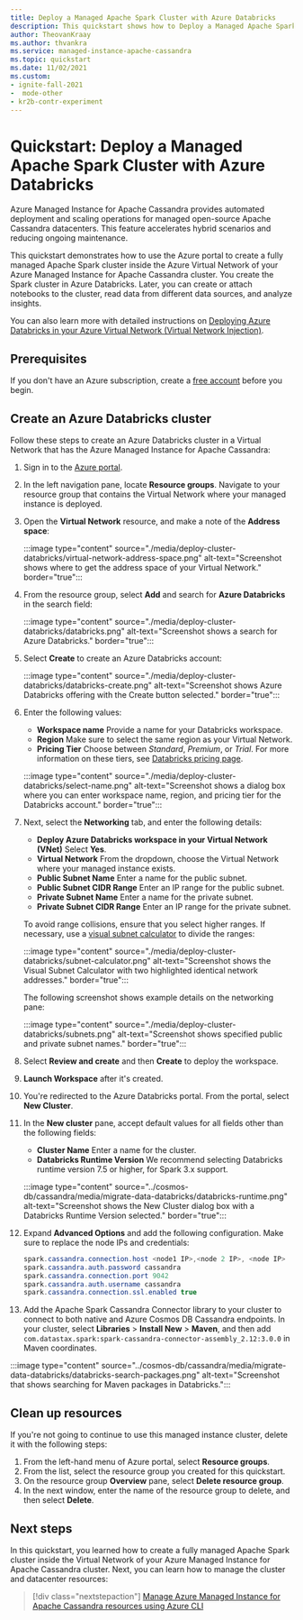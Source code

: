 ```yaml
---
title: Deploy a Managed Apache Spark Cluster with Azure Databricks
description: This quickstart shows how to Deploy a Managed Apache Spark Cluster with Azure Databricks using the Azure portal.
author: TheovanKraay
ms.author: thvankra
ms.service: managed-instance-apache-cassandra
ms.topic: quickstart
ms.date: 11/02/2021
ms.custom:
- ignite-fall-2021
-  mode-other
- kr2b-contr-experiment
---
```


# Quickstart: Deploy a Managed Apache Spark Cluster with Azure Databricks

Azure Managed Instance for Apache Cassandra provides automated deployment and scaling operations for managed open-source Apache Cassandra datacenters. This feature accelerates hybrid scenarios and reducing ongoing maintenance.

This quickstart demonstrates how to use the Azure portal to create a fully managed Apache Spark cluster inside the Azure Virtual Network of your Azure Managed Instance for Apache Cassandra cluster. You create the Spark cluster in Azure Databricks. Later, you can create or attach notebooks to the cluster, read data from different data sources, and analyze insights.

You can also learn more with detailed instructions on [Deploying Azure Databricks in your Azure Virtual Network (Virtual Network Injection)](/azure/databricks/administration-guide/cloud-configurations/azure/vnet-inject).

## Prerequisites

If you don't have an Azure subscription, create a [free account](https://azure.microsoft.com/free/?WT.mc_id=A261C142F) before you begin.

## Create an Azure Databricks cluster

Follow these steps to create an Azure Databricks cluster in a Virtual Network that has the Azure Managed Instance for Apache Cassandra:

1. Sign in to the [Azure portal](https://portal.azure.com/).

1. In the left navigation pane, locate **Resource groups**. Navigate to your resource group that contains the Virtual Network where your managed instance is deployed.

1. Open the **Virtual Network** resource, and make a note of the **Address space**:

   :::image type="content" source="./media/deploy-cluster-databricks/virtual-network-address-space.png" alt-text="Screenshot shows where to get the address space of your Virtual Network." border="true":::

1. From the resource group, select **Add** and search for **Azure Databricks** in the search field:

   :::image type="content" source="./media/deploy-cluster-databricks/databricks.png" alt-text="Screenshot shows a search for Azure Databricks." border="true":::

1. Select **Create** to create an Azure Databricks account:

   :::image type="content" source="./media/deploy-cluster-databricks/databricks-create.png" alt-text="Screenshot shows Azure Databricks offering with the Create button selected." border="true":::

1. Enter the following values:

   * **Workspace name** Provide a name for your Databricks workspace.
   * **Region** Make sure to select the same region as your Virtual Network.
   * **Pricing Tier** Choose between *Standard*, *Premium*, or *Trial*. For more information on these tiers, see [Databricks pricing page](https://azure.microsoft.com/pricing/details/databricks/).

   :::image type="content" source="./media/deploy-cluster-databricks/select-name.png" alt-text="Screenshot shows a dialog box where you can enter workspace name, region, and pricing tier for the Databricks account." border="true":::

1. Next, select the **Networking** tab, and enter the following details:

   * **Deploy Azure Databricks workspace in your Virtual Network (VNet)** Select **Yes**.
   * **Virtual Network** From the dropdown, choose the Virtual Network where your managed instance exists.
   * **Public Subnet Name** Enter a name for the public subnet.
   * **Public Subnet CIDR Range** Enter an IP range for the public subnet.
   * **Private Subnet Name** Enter a name for the private subnet.
   * **Private Subnet CIDR Range** Enter an IP range for the private subnet.

   To avoid range collisions, ensure that you select higher ranges. If necessary, use a [visual subnet calculator](https://www.fryguy.net/wp-content/tools/subnets.html) to divide the ranges:

   :::image type="content" source="./media/deploy-cluster-databricks/subnet-calculator.png" alt-text="Screenshot shows the Visual Subnet Calculator with two highlighted identical network addresses." border="true":::

   The following screenshot shows example details on the networking pane:

   :::image type="content" source="./media/deploy-cluster-databricks/subnets.png" alt-text="Screenshot shows specified public and private subnet names." border="true":::

1. Select **Review and create** and then **Create** to deploy the workspace.

1. **Launch Workspace** after it's created.

1. You're redirected to the Azure Databricks portal. From the portal, select **New Cluster**.

1. In the **New cluster** pane, accept default values for all fields other than the following fields:

   * **Cluster Name** Enter a name for the cluster.
   * **Databricks Runtime Version** We recommend selecting Databricks runtime version 7.5 or higher, for Spark 3.x support.

   :::image type="content" source="../cosmos-db/cassandra/media/migrate-data-databricks/databricks-runtime.png" alt-text="Screenshot shows the New Cluster dialog box with a Databricks Runtime Version selected." border="true":::

1. Expand **Advanced Options** and add the following configuration. Make sure to replace the node IPs and credentials:

   ```java
   spark.cassandra.connection.host <node1 IP>,<node 2 IP>, <node IP>
   spark.cassandra.auth.password cassandra
   spark.cassandra.connection.port 9042
   spark.cassandra.auth.username cassandra
   spark.cassandra.connection.ssl.enabled true
   ```

1. Add the Apache Spark Cassandra Connector library to your cluster to connect to both native and Azure Cosmos DB Cassandra endpoints. In your cluster, select **Libraries** > **Install New** > **Maven**, and then add `com.datastax.spark:spark-cassandra-connector-assembly_2.12:3.0.0` in Maven coordinates.

:::image type="content" source="../cosmos-db/cassandra/media/migrate-data-databricks/databricks-search-packages.png" alt-text="Screenshot that shows searching for Maven packages in Databricks.":::

## Clean up resources

If you're not going to continue to use this managed instance cluster, delete it with the following steps:

1. From the left-hand menu of Azure portal, select **Resource groups**.
1. From the list, select the resource group you created for this quickstart.
1. On the resource group **Overview** pane, select **Delete resource group**.
1. In the next window, enter the name of the resource group to delete, and then select **Delete**.

## Next steps

In this quickstart, you learned how to create a fully managed Apache Spark cluster inside the Virtual Network of your Azure Managed Instance for Apache Cassandra cluster. Next, you can learn how to manage the cluster and datacenter resources:

> [!div class="nextstepaction"]
> [Manage Azure Managed Instance for Apache Cassandra resources using Azure CLI](manage-resources-cli.md)
